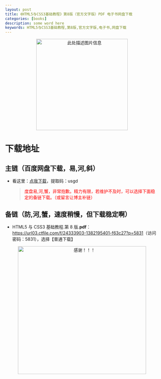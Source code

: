 ```yaml
---
layout: post
title: 《HTML5与CSS3基础教程》第8版（官方文字版）PDF 电子书网盘下载
categories: [books]
description: some word here
keywords: HTML5与CSS3基础教程,第8版,官方文字版,电子书,网盘下载
---
```


<div align="center"><img src="https://pic.imgdb.cn/item/67063f16d29ded1a8c83fb85.png" alt="此处描述图片信息" width="300px" height="auto"></div>

# 下载地址

## 主链（百度网盘下载，易,河,斜）

- 看这里：[点我下载](https://pan.baidu.com/s/1iMXUbSbtZQZjDcqDmnWUyw?pwd=usgd)，提取码：usgd

  > <p style="color:red" >度盘易,河,蟹，非常抱歉。精力有限，若维护不及时，可以选择下面稳定的备链下载。（或留言让博主补链）</p>

## 备链（防,河,蟹，速度稍慢，但下载稳定啊）

- HTML5 与 CSS3 基础教程.第 8 版.**pdf**：<https://url03.ctfile.com/f/24333903-1382195401-f63c27?p=5831>（访问密码：5831），选择【普通下载】

<div align="center"><img src="https://pic.imgdb.cn/item/6707df6bd29ded1a8ce37031.gif" alt="感谢！！！" width="420px" height="auto"/></div>
